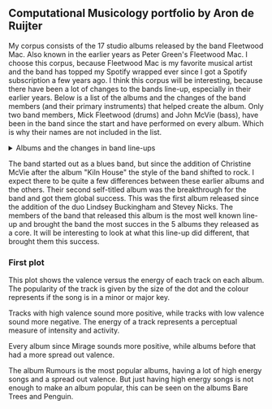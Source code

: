 ## Computational Musicology portfolio by Aron de Ruijter

My corpus consists of the 17 studio albums released by the band Fleetwood Mac. Also known in the earlier years as Peter Green's Fleetwood Mac. I choose this corpus, because Fleetwood Mac is my favorite musical artist and the band has topped my Spotify wrapped ever since I got a Spotify subscription a few years ago. 
I think this corpus will be interesting, because there have been a lot of changes to the bands line-up, especially in their earlier years. Below is a list of the albums and the changes of the band members (and their primary instruments) that helped create the album. Only two band members, Mick Fleetwood (drums) and John McVie (bass), have been in the band since the start and have performed on every album. Which is why their names are not included in the list.

<details>
<summary>Albums and the changes in band line-ups</summary>
<br>
  
\+ Peter Green (guitar/ lead and backing vocals), Jeremy Spencer (slide guitar/ piano /lead and backing vocals), 
- Fleetwood Mac (1968) (Also known as Peter Green's Fleetwood Mac)
- Mr. Wonderful (1968)

\+ Danny Kirwan (guitar/ lead and backing vocals)
- Then Play On (1969)

\- Peter Green
- Kiln House (1970)

\- Jeremy Spencer \+ Bob Welch (guitar/ lead and backing vocals), Christine McVie (keyboards/ lead and backing vocals)
- Future Games (1971)
- Bare Trees (1972)

\- Danny Kirwan \+ Bob Weston (lead guitar/ backing vocals), Dave Walker (lead and backing vocals/ harmonica)
- Penguin (1973)

\- Dave Walker
- Mystery to Me (1973)

\- Bob Weston
- Heroes Are Hard to Find (1974)

\- Bob Welch \+ Lindsey Buckingham (guitar/ lead and backing vocals), Stevie Nicks (lead and backing vocals/ tambourine)
- Fleetwood Mac (1975) (Also known as "The White Album")
- Rumours (1977)
- Tusk (1979)
- Mirage (1982)
- Tango in the Night (1987)

\- Lindsey Buckingham \+ Billy Burnette (rhythm guitar/ backing and lead vocals), Rick Vito (lead guitar/ backing and lead vocals)
- Behind the Mask (1990)

\- Stevie Nicks, Rick Vito \+ Bekka Bramlett (lead and backing vocals), Dave Mason (lead guitar/ backing and lead vocals)
- Time (1995)

\- Billy Burnette, Bekka Bramlett, Dave Mason, Christine McVie \+ Lindsey Buckingham, Stevie Nicks
- Say You Will (2003)

\- Lindsey Buckingham \+ Christine McVie, Neil Finn (rhythm guitar/ lead and backing vocals), Mike Campbell (lead guitar)
</details>
  
The band started out as a blues band, but since the addition of Christine McVie after the album "Kiln House" the style of the band shifted to rock. I expect there to be quite a few differences between these earlier albums and the others. 
Their second self-titled album was the breakthrough for the band and got them global success. This was the first album released since the addition of the duo Lindsey Buckingham and Stevey Nicks. The members of the band that released this album is the most well known line-up and brought the band the most succes in the 5 albums they released as a core. It will be interesting to look at what this line-up did different, that brought them this success.

### First plot

This plot shows the valence versus the energy of each track on each album. The popularity of the track is given by the size of the dot and the colour represents if the song is in a minor or major key. 

Tracks with high valence sound more positive, while tracks with low valence sound more negative. The energy of a track represents a perceptual measure of intensity and activity.

Every album since Mirage sounds more positive, while albums before that had a more spread out valence. 

The album Rumours is the most popular albums, having a lot of high energy songs and a spread out valence. But just having high energy songs is not enough to make an album popular, this can be seen on the albums Bare Trees and Penguin.

